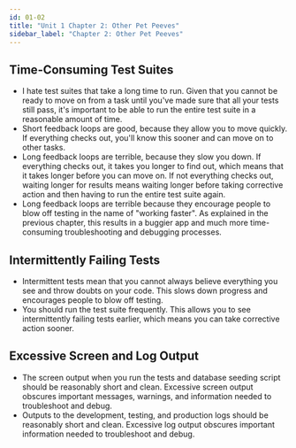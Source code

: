 ```yaml
---
id: 01-02
title: "Unit 1 Chapter 2: Other Pet Peeves"
sidebar_label: "Chapter 2: Other Pet Peeves"
---
```


## Time-Consuming Test Suites
* I hate test suites that take a long time to run.  Given that you cannot be ready to move on from a task until you've made sure that all your tests still pass, it's important to be able to run the entire test suite in a reasonable amount of time.
* Short feedback loops are good, because they allow you to move quickly.  If everything checks out, you'll know this sooner and can move on to other tasks.
* Long feedback loops are terrible, because they slow you down.  If everything checks out, it takes you longer to find out, which means that it takes longer before you can move on.  If not everything checks out, waiting longer for results means waiting longer before taking corrective action and then having to run the entire test suite again.
* Long feedback loops are terrible because they encourage people to blow off testing in the name of "working faster".  As explained in the previous chapter, this results in a buggier app and much more time-consuming troubleshooting and debugging processes.

## Intermittently Failing Tests
* Intermittent tests mean that you cannot always believe everything you see and throw doubts on your code.  This slows down progress and encourages people to blow off testing.
* You should run the test suite frequently.  This allows you to see  intermittently failing tests earlier, which means you can take corrective action sooner.

## Excessive Screen and Log Output
* The screen output when you run the tests and database seeding script should be reasonably short and clean.  Excessive screen output obscures important messages, warnings, and information needed to troubleshoot and debug.
* Outputs to the development, testing, and production logs should be reasonably short and clean.  Excessive log output obscures important information needed to troubleshoot and debug.
